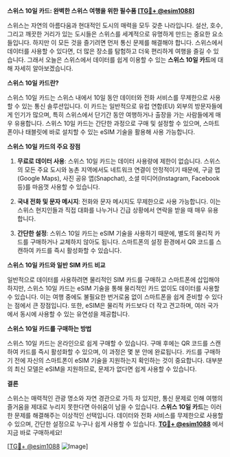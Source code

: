 **스위스 10일 카드: 완벽한 스위스 여행을 위한 필수품 [[TG💪+ @esim1088](https://t.me/s/esim1088)]**

스위스는 자연의 아름다움과 현대적인 도시의 매력을 모두 갖춘 나라입니다. 설산, 호수, 그리고 깨끗한 거리가 있는 도시들은 스위스를 세계적으로 유명하게 만드는 중요한 요소들입니다. 하지만 이 모든 것을 즐기려면 먼저 통신 문제를 해결해야 합니다. 스위스에서 데이터를 사용할 수 있다면, 더 많은 장소를 탐험하고 더욱 편리하게 여행을 즐길 수 있습니다. 그래서 오늘은 스위스에서 데이터를 쉽게 이용할 수 있는 **스위스 10일 카드**에 대해 자세히 알아보겠습니다.

**스위스 10일 카드란?**

스위스 10일 카드는 스위스 내에서 10일 동안 데이터와 전화 서비스를 무제한으로 사용할 수 있는 통신 솔루션입니다. 이 카드는 일반적으로 유럽 연합(EU) 외부의 방문자들에게 인기가 많으며, 특히 스위스에서 단기간 동안 여행하거나 출장을 가는 사람들에게 매우 유용합니다. 스위스 10일 카드는 간단한 과정으로 구매 및 설정할 수 있으며, 스마트폰이나 태블릿에 바로 설치할 수 있는 eSIM 기술을 활용해 사용 가능합니다.

**스위스 10일 카드의 주요 장점**

1. **무료로 데이터 사용**: 스위스 10일 카드는 데이터 사용량에 제한이 없습니다. 스위스의 모든 주요 도시와 농촌 지역에서도 네트워크 연결이 안정적이기 때문에, 구글 맵(Google Maps), 사진 공유 앱(Snapchat), 소셜 미디어(Instagram, Facebook 등)를 마음껏 사용할 수 있습니다.
   
2. **국내 전화 및 문자 메시지**: 전화와 문자 메시지도 무제한으로 사용 가능합니다. 이는 스위스 현지인들과 직접 대화를 나누거나 긴급 상황에서 연락을 받을 때 매우 유용합니다.

3. **간단한 설정**: 스위스 10일 카드는 eSIM 기술을 사용하기 때문에, 별도의 물리적 카드를 구매하거나 교체하지 않아도 됩니다. 스마트폰의 설정 환경에서 QR 코드를 스캔하여 카드를 즉시 활성화할 수 있습니다.

**스위스 10일 카드와 일반 SIM 카드 비교**

일반적으로 데이터를 사용하려면 물리적인 SIM 카드를 구매하고 스마트폰에 삽입해야 하지만, 스위스 10일 카드는 eSIM 기술을 통해 물리적인 카드 없이도 데이터를 사용할 수 있습니다. 이는 여행 중에도 불필요한 번거로움 없이 스마트폰을 쉽게 준비할 수 있다는 점에서 큰 장점입니다. 또한, eSIM은 물리적 카드보다 더 작고 견고하며, 여러 국가에서 동시에 사용할 수 있는 유연성을 제공합니다.

**스위스 10일 카드를 구매하는 방법**

스위스 10일 카드는 온라인으로 쉽게 구매할 수 있습니다. 구매 후에는 QR 코드를 스캔하여 카드를 즉시 활성화할 수 있으며, 이 과정은 몇 분 안에 완료됩니다. 카드를 구매하기 전에 자신의 스마트폰이 eSIM 기술을 지원하는지 확인하는 것이 중요합니다. 대부분의 최신 모델은 eSIM을 지원하므로, 문제가 없다면 쉽게 사용할 수 있습니다.

**결론**

스위스는 매력적인 관광 명소와 자연 경관으로 가득 차 있지만, 통신 문제로 인해 여행의 즐거움을 제대로 누리지 못한다면 아쉬움이 남을 수 있습니다. **스위스 10일 카드**는 이러한 문제를 해결해주는 이상적인 선택입니다. 데이터와 전화 서비스를 무제한으로 사용할 수 있으며, 간단한 설정으로 누구나 쉽게 사용할 수 있습니다. **[TG💪+ @esim1088](https://t.me/s/esim1088)** 에서 지금 바로 구매하세요!

[[TG💪+ @esim1088](https://t.me/s/esim1088) ![Image](https://i.postimg.cc/Y0z9fWf4/image.png)]